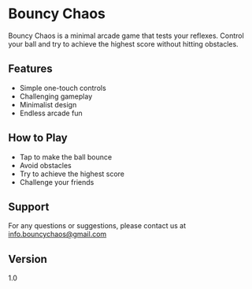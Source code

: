 # Bouncy Chaos

Bouncy Chaos is a minimal arcade game that tests your reflexes. Control your ball and try to achieve the highest score without hitting obstacles.

## Features
- Simple one-touch controls
- Challenging gameplay
- Minimalist design
- Endless arcade fun

## How to Play
- Tap to make the ball bounce
- Avoid obstacles
- Try to achieve the highest score
- Challenge your friends

## Support
For any questions or suggestions, please contact us at info.bouncychaos@gmail.com


## Version
1.0
